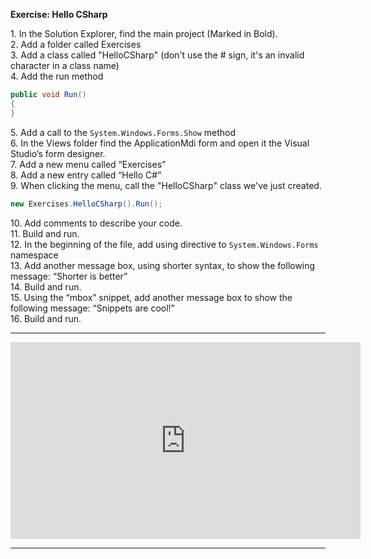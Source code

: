 ﻿**Exercise: Hello CSharp**

1\. In the Solution Explorer, find the main project (Marked in Bold).  
2\. Add a folder called Exercises  
3\. Add a class called "HelloCSharp" (don't use the # sign, it's an invalid character in a class name)  
4\. Add the run method   
```csharp
public void Run()
{
}
```
5\. Add a call to the `System.Windows.Forms.Show` method  
6\. In the Views folder find the ApplicationMdi form and open it the Visual Studio’s form designer.  
7\. Add a new menu called “Exercises”  
8\. Add a new entry called “Hello C#”  
9\. When clicking the menu, call the "HelloCSharp" class we've just created.  
```csharp
new Exercises.HelloCSharp().Run();
```

10\.  Add comments to describe your code.  
11\. Build and run.  
12\. In the beginning of the file, add using directive to `System.Windows.Forms` namespace  
13\. Add another message box, using shorter syntax, to show the following message: “Shorter is better”  
14\. Build and run.  
15\. Using the “mbox” snippet, add another message box to show the following message: “Snippets are cool!”  
16\. Build and run.  

---

<iframe width="560" height="315" src="https://www.youtube.com/embed/27AHai9Oygc" frameborder="0" allowfullscreen></iframe>

---